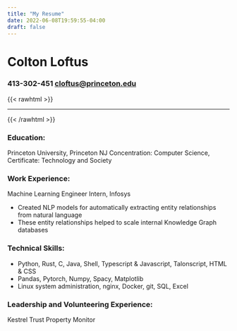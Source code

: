 ```yaml
---
title: "My Resume"
date: 2022-06-08T19:59:55-04:00
draft: false
---
```

# Colton Loftus
### 413-302-451 cloftus@princeton.edu
{{< rawhtml >}}
<hr>
{{< /rawhtml >}}


### Education:
Princeton University, Princeton NJ
Concentration: Computer Science, Certificate: Technology and Society

### Work Experience:
Machine Learning Engineer Intern, Infosys
* Created NLP models for automatically extracting entity relationships from natural language
* These entity relationships helped to scale internal Knowledge Graph databases

### Technical Skills:
* Python, Rust, C, Java, Shell, Typescript & Javascript, Talonscript, HTML & CSS
* Pandas, Pytorch, Numpy, Spacy, Matplotlib
* Linux system administration, nginx, Docker, git, SQL, Excel 

### Leadership and Volunteering Experience:
Kestrel Trust Property Monitor